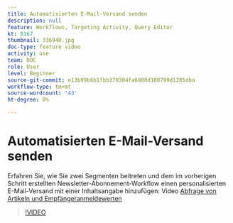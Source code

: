 ```yaml
---
title: Automatisierten E-Mail-Versand senden
description: null
feature: Workflows, Targeting Activity, Query Editor
kt: 8167
thumbnail: 336940.jpg
doc-type: feature video
activity: use
team: DOC
role: User
level: Beginner
source-git-commit: e13b99b6b1fbb370304fa6880d108799d1285dba
workflow-type: tm+mt
source-wordcount: '43'
ht-degree: 0%

---
```



# Automatisierten E-Mail-Versand senden

Erfahren Sie, wie Sie zwei Segmenten beitreten und dem im vorherigen Schritt erstellten Newsletter-Abonnement-Workflow einen personalisierten E-Mail-Versand mit einer Inhaltsangabe hinzufügen: Video [Abfrage von Artikeln und Empfängeranmeldewerten](/help/process-management/create-a-content-digest/query-articles-and-recipient-subscription-values.md)

>[!VIDEO](https://video.tv.adobe.com/v/336904?quality=12)
